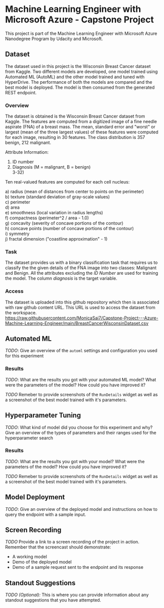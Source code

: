 # Machine Learning Engineer with Microsoft Azure - Capstone Project

This project is part of the Machine Learning Engineer with Microsoft Azure Nanodegree Program by Udacity and Microsoft.

## Dataset
The dataset used in this project is the Wisconsin Breast Cancer dataset from Kaggle. Two different models are developed, one model trained using Automated ML (AutoML) and the other model trained and tuned with HyperDrive. The performance of both the models are compared and the best model is deployed. The model is then consumed from the generated REST endpoint.

### Overview
The dataset is obtained is the Wisconsin Breast Cancer dataset from Kaggle. The features are computed from a digitized image of a fine needle aspirate (FNA) of a breast mass. The mean, standard error and "worst" or largest (mean of the three largest values) of these features were computed for each image, resulting in 30 features. The class distribution is 357 benign, 212 malignant.

Attribute Information:

1) ID number<br>
2) Diagnosis (M = malignant, B = benign)<br>
3-32)

Ten real-valued features are computed for each cell nucleus:

a) radius (mean of distances from center to points on the perimeter)<br>
b) texture (standard deviation of gray-scale values)<br>
c) perimeter<br>
d) area<br>
e) smoothness (local variation in radius lengths)<br>
f) compactness (perimeter^2 / area - 1.0)<br>
g) concavity (severity of concave portions of the contour)<br>
h) concave points (number of concave portions of the contour)<br>
i) symmetry<br>
j) fractal dimension ("coastline approximation" - 1)

### Task
The dataset provides us with a binary classification task that requires us to classify the the given details of the FNA image into two classes: Malignant and Benign. All the attributes excluding the *ID Number* are used for training the model. The column *diagnosis* is the target variable.

### Access
The dataset is uploaded into this github repository which then is associated with raw github content URL. This URL is used to access the dataset from the workspace.<br>
https://raw.githubusercontent.com/MonicaSai7/Capstone-Project---Azure-Machine-Learning-Engineer/main/BreastCancerWisconsinDataset.csv

## Automated ML
*TODO*: Give an overview of the `automl` settings and configuration you used for this experiment

### Results
*TODO*: What are the results you got with your automated ML model? What were the parameters of the model? How could you have improved it?

*TODO* Remeber to provide screenshots of the `RunDetails` widget as well as a screenshot of the best model trained with it's parameters.

## Hyperparameter Tuning
*TODO*: What kind of model did you choose for this experiment and why? Give an overview of the types of parameters and their ranges used for the hyperparameter search


### Results
*TODO*: What are the results you got with your model? What were the parameters of the model? How could you have improved it?

*TODO* Remeber to provide screenshots of the `RunDetails` widget as well as a screenshot of the best model trained with it's parameters.

## Model Deployment
*TODO*: Give an overview of the deployed model and instructions on how to query the endpoint with a sample input.

## Screen Recording
*TODO* Provide a link to a screen recording of the project in action. Remember that the screencast should demonstrate:
- A working model
- Demo of the deployed  model
- Demo of a sample request sent to the endpoint and its response

## Standout Suggestions
*TODO (Optional):* This is where you can provide information about any standout suggestions that you have attempted.
